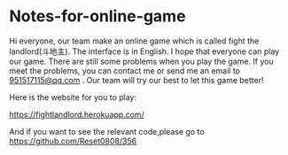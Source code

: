 # Notes-for-online-game

Hi everyone, our team make an online game which is called fight the landlord(斗地主).  The interface is in English. I hope that everyone can play our game. There are still some problems when you play the game.  If you meet the problems, you can contact me or send me an email to 951517115@qq.com . Our team will try our best to let this game better!

Here is the website for you to play:

https://fightlandlord.herokuapp.com/

And if you want to see the relevant code,please go to https://github.com/Reset0808/356    
